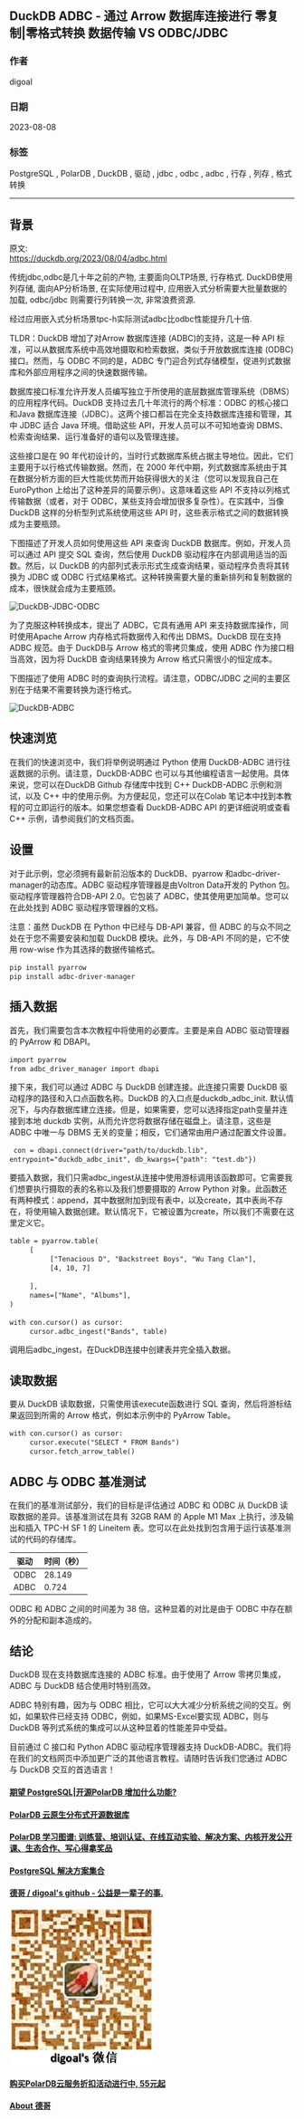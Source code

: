 ## DuckDB ADBC - 通过 Arrow 数据库连接进行 零复制|零格式转换 数据传输 VS ODBC/JDBC  
                                                                                                                                    
### 作者                                                                                                              
digoal                                                                                                              
                                                                                                              
### 日期                                                                                                              
2023-08-08                                                                                                         
                                                                                                    
### 标签                                                                                                              
PostgreSQL , PolarDB , DuckDB , 驱动 , jdbc , odbc , adbc , 行存 , 列存 , 格式转换             
                                                                                                              
----                                                                                                              
                                                                                                              
## 背景    
原文:   
https://duckdb.org/2023/08/04/adbc.html  
  
传统jdbc,odbc是几十年之前的产物, 主要面向OLTP场景, 行存格式. DuckDB使用列存储, 面向AP分析场景, 在实际使用过程中, 应用嵌入式分析需要大批量数据的加载, odbc/jdbc 则需要行列转换一次, 非常浪费资源.  
  
经过应用嵌入式分析场景tpc-h实际测试adbc比odbc性能提升几十倍.  
  
TLDR：DuckDB 增加了对Arrow 数据库连接 (ADBC)的支持，这是一种 API 标准，可以从数据库系统中高效地摄取和检索数据，类似于开放数据库连接 (ODBC)接口。然而，与 ODBC 不同的是，ADBC 专门迎合列式存储模型，促进列式数据库和外部应用程序之间的快速数据传输。  
  
数据库接口标准允许开发人员编写独立于所使用的底层数据库管理系统（DBMS）的应用程序代码。DuckDB 支持过去几十年流行的两个标准：ODBC 的核心接口和Java 数据库连接（JDBC）。这两个接口都旨在完全支持数据库连接和管理，其中 JDBC 适合 Java 环境。借助这些 API，开发人员可以不可知地查询 DBMS、检索查询结果、运行准备好的语句以及管理连接。  
  
这些接口是在 90 年代初设计的，当时行式数据库系统占据主导地位。因此，它们主要用于以行格式传输数据。然而，在 2000 年代中期，列式数据库系统由于其在数据分析方面的巨大性能优势而开始获得很大的关注（您可以发现我自己在 EuroPython 上给出了这种差异的简要示例）。这意味着这些 API 不支持以列格式传输数据（或者，对于 ODBC，某些支持会增加很多复杂性）。在实践中，当像 DuckDB 这样的分析型列式系统使用这些 API 时，这些表示格式之间的数据转换成为主要瓶颈。  
  
下图描述了开发人员如何使用这些 API 来查询 DuckDB 数据库。例如，开发人员可以通过 API 提交 SQL 查询，然后使用 DuckDB 驱动程序在内部调用适当的函数。然后，以 DuckDB 的内部列式表示形式生成查询结果，驱动程序负责将其转换为 JDBC 或 ODBC 行式结果格式。这种转换需要大量的重新排列和复制数据的成本，很快就会成为主要瓶颈。  
  
![DuckDB-JDBC-ODBC](https://duckdb.org/images/blog/adbc/duck-odbc-jdbc.png)  
  
为了克服这种转换成本，提出了 ADBC，它具有通用 API 来支持数据库操作，同时使用Apache Arrow 内存格式将数据传入和传出 DBMS。DuckDB 现在支持ADBC 规范。由于 DuckDB与 Arrow 格式的零拷贝集成，使用 ADBC 作为接口相当高效，因为将 DuckDB 查询结果转换为 Arrow 格式只需很小的恒定成本。  
  
下图描述了使用 ADBC 时的查询执行流程。请注意，ODBC/JDBC 之间的主要区别在于结果不需要转换为逐行格式。  
  
![DuckDB-ADBC](https://duckdb.org/images/blog/adbc/duck-adbc.png)  
  
## 快速浏览  
在我们的快速浏览中，我们将举例说明通过 Python 使用 DuckDB-ADBC 进行往返数据的示例。请注意，DuckDB-ADBC 也可以与其他编程语言一起使用。具体来说，您可以在DuckDB Github 存储库中找到 C++ DuckDB-ADBC 示例和测试，以及 C++ 中的使用示例。为方便起见，您还可以在Colab 笔记本中找到本教程的可立即运行的版本。如果您想查看 DuckDB-ADBC API 的更详细说明或查看 C++ 示例，请参阅我们的文档页面。  
  
## 设置  
对于此示例，您必须拥有最新前沿版本的 DuckDB、pyarrow 和adbc-driver-manager的动态库。ADBC 驱动程序管理器是由Voltron Data开发的 Python 包。驱动程序管理器符合DB-API 2.0。它包装了 ADBC，使其使用更加简单。您可以在此处找到 ADBC 驱动程序管理器的文档。  
  
注意：虽然 DuckDB 在 Python 中已经与 DB-API 兼容，但 ADBC 的与众不同之处在于您不需要安装和加载 DuckDB 模块。此外，与 DB-API 不同的是，它不使用 row-wise 作为其选择的数据传输格式。  
  
```  
pip install pyarrow  
pip install adbc-driver-manager  
```  
  
## 插入数据  
首先，我们需要包含本次教程中将使用的必要库。主要是来自 ADBC 驱动管理器的 PyArrow 和 DBAPI。  
  
```  
import pyarrow  
from adbc_driver_manager import dbapi  
```  
  
接下来，我们可以通过 ADBC 与 DuckDB 创建连接。此连接只需要 DuckDB 驱动程序的路径和入口点函数名称。DuckDB 的入口点是duckdb_adbc_init. 默认情况下，与内存数据库建立连接。但是，如果需要，您可以选择指定path变量并连接到本地 duckdb 实例，从而允许您将数据存储在磁盘上。请注意，这些是 ADBC 中唯一与 DBMS 无关的变量；相反，它们通常由用户通过配置文件设置。  
  
```  
 con = dbapi.connect(driver="path/to/duckdb.lib", entrypoint="duckdb_adbc_init", db_kwargs={"path": "test.db"})  
```  
  
要插入数据，我们只需adbc_ingest从连接中使用游标调用该函数即可。它需要我们想要执行摄取的表的名称以及我们想要摄取的 Arrow Python 对象。此函数还有两种模式：append，其中数据附加到现有表中，以及create，其中表尚不存在，将使用输入数据创建。默认情况下，它被设置为create，所以我们不需要在这里定义它。  
  
```  
table = pyarrow.table(  
     [  
          ["Tenacious D", "Backstreet Boys", "Wu Tang Clan"],  
          [4, 10, 7]  
  
     ],  
     names=["Name", "Albums"],  
)  
  
with con.cursor() as cursor:  
     cursor.adbc_ingest("Bands", table)  
```  
  
调用后adbc_ingest，在DuckDB连接中创建表并完全插入数据。  
  
## 读取数据  
要从 DuckDB 读取数据，只需使用该execute函数进行 SQL 查询，然后将游标结果返回到所需的 Arrow 格式，例如本示例中的 PyArrow Table。  
  
```  
with con.cursor() as cursor:  
     cursor.execute("SELECT * FROM Bands")  
     cursor.fetch_arrow_table()  
```  
  
## ADBC 与 ODBC 基准测试  
在我们的基准测试部分，我们的目标是评估通过 ADBC 和 ODBC 从 DuckDB 读取数据的差异。该基准测试在具有 32GB RAM 的 Apple M1 Max 上执行，涉及输出和插入 TPC-H SF 1 的 Lineitem 表。您可以在此处找到包含用于运行该基准测试的代码的存储库。  
  
驱动 |	时间（秒）  
---|---  
ODBC	|28.149  
ADBC	|0.724  
  
ODBC 和 ADBC 之间的时间差为 38 倍。这种显着的对比是由于 ODBC 中存在额外的分配和副本造成的。  
  
## 结论  
DuckDB 现在支持数据库连接的 ADBC 标准。由于使用了 Arrow 零拷贝集成，ADBC 与 DuckDB 结合使用时特别高效。  
  
ADBC 特别有趣，因为与 ODBC 相比，它可以大大减少分析系统之间的交互。例如，如果软件已经支持 ODBC，例如，如果MS-Excel要实现 ADBC，则与 DuckDB 等列式系统的集成可以从这种显着的性能差异中受益。  
  
目前通过 C 接口和 Python ADBC 驱动程序管理器支持 DuckDB-ADBC。我们将在我们的文档网页中添加更广泛的其他语言教程。请随时告诉我们您通过 ADBC 与 DuckDB 交互的首选语言！  
  
  
#### [期望 PostgreSQL|开源PolarDB 增加什么功能?](https://github.com/digoal/blog/issues/76 "269ac3d1c492e938c0191101c7238216")
  
  
#### [PolarDB 云原生分布式开源数据库](https://github.com/ApsaraDB "57258f76c37864c6e6d23383d05714ea")
  
  
#### [PolarDB 学习图谱: 训练营、培训认证、在线互动实验、解决方案、内核开发公开课、生态合作、写心得拿奖品](https://www.aliyun.com/database/openpolardb/activity "8642f60e04ed0c814bf9cb9677976bd4")
  
  
#### [PostgreSQL 解决方案集合](../201706/20170601_02.md "40cff096e9ed7122c512b35d8561d9c8")
  
  
#### [德哥 / digoal's github - 公益是一辈子的事.](https://github.com/digoal/blog/blob/master/README.md "22709685feb7cab07d30f30387f0a9ae")
  
  
![digoal's wechat](../pic/digoal_weixin.jpg "f7ad92eeba24523fd47a6e1a0e691b59")
  
  
#### [购买PolarDB云服务折扣活动进行中, 55元起](https://www.aliyun.com/activity/new/polardb-yunparter?userCode=bsb3t4al "e0495c413bedacabb75ff1e880be465a")
  
  
#### [About 德哥](https://github.com/digoal/blog/blob/master/me/readme.md "a37735981e7704886ffd590565582dd0")
  
